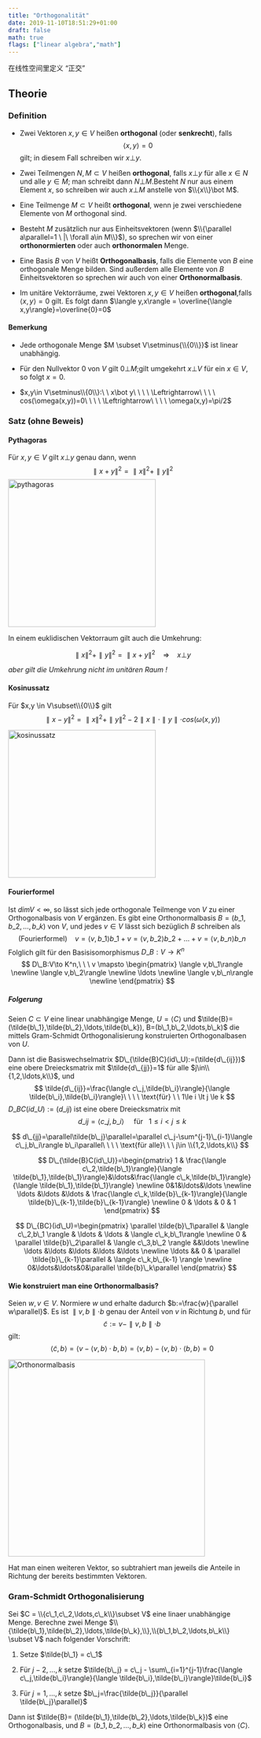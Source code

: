 ```yaml
---
title: "Orthogonalität"
date: 2019-11-10T18:51:29+01:00
draft: false
math: true
flags: ["linear algebra","math"]
---
```


在线性空间里定义 “正交”

## Theorie

### Definition

+ Zwei Vektoren $x,y\in V$ heißen __orthogonal__ (oder __senkrecht__), falls
$$
\langle x,y\rangle = 0
$$
gilt; in diesem Fall schreiben wir $x \bot y$.

+ Zwei Teilmengen $N,M \subset V$ heißen __orthogonal__, falls $x\bot y$ für alle $x\in N$ und alle $y\in M$; man schreibt dann $N\bot M$.Besteht $N$ nur aus einem Element $x$, so schreiben wir auch $x\bot M$ anstelle von $\\{x\\}\bot M$.

+ Eine Teilmenge $M \subset V$ heißt __orthogonal__, wenn je zwei verschiedene Elemente von $M$ orthogonal sind.

+ Besteht $M$ zusätzlich nur aus Einheitsvektoren (wenn $\\{\parallel a\parallel=1 \ |\ \forall a\in M\\}$), so sprechen wir von einer __orthonormierten__ oder auch __orthonormalen__ Menge.

+ Eine Basis $B$ von $V$ heißt __Orthogonalbasis__, falls die Elemente von $B$ eine orthogonale Menge bilden. Sind außerdem alle Elemente von $B$ Einheitsvektoren so sprechen wir auch von einer __Orthonormalbasis__.
  
+ Im unitäre Vektorräume, zwei Vektoren $x,y \in V$ heißen __orthogonal__,falls $\langle x,y\rangle = 0$ gilt. Es folgt dann $\langle y,x\rangle = \overline{\langle x,y\rangle}=\overline{0}=0$

#### Bemerkung

+ Jede orthogonale Menge $M \subset V\setminus{\\{0\\}}$ ist linear unabhängig. 

+ Für den Nullvektor $0$ von $V$ gilt $0\bot M$;gilt umgekehrt $x\bot V$ für ein $x\in V$, so folgt $x=0$.

+ $x,y\in V\setminus\\{0\\}:\ \ x\bot y\ \ \ \ \Leftrightarrow\ \ \ \ cos(\omega(x,y))=0\ \ \ \ \Leftrightarrow\ \ \ \ \omega(x,y)=\pi/2$


### Satz (ohne Beweis)

#### Pythagoras

Für $x,y \in V$ gilt $x\bot y$ genau dann, wenn
$$
\parallel x+y\parallel^2=\parallel x\parallel^2+\parallel y\parallel^2
$$
<img src="/postImage/Orthogonalitaet/Pythagoras.png" alt="pythagoras" width="300" class="center" />

In einem euklidischen Vektorraum gilt auch die Umkehrung:

$$
\parallel x\parallel^2+\parallel y\parallel^2 = \parallel x+y\parallel^2 \ \ \ \ \Rightarrow \ \ \ \ x\bot y
$$

_aber gilt die Umkehrung nicht im unitären Raum !_

#### Kosinussatz

Für $x,y \in V\subset\\{0\\}$ gilt
$$
\parallel x-y\parallel^2 = \parallel x\parallel^2+\parallel y\parallel^2-2\parallel x\parallel\cdot\parallel y \parallel\cdot cos(\omega(x,y))
$$

<img src="/postImage/Orthogonalitaet/Kosinussatz.png" alt="kosinussatz" width="300" class="center" />

#### Fourierformel

Ist $dim V \lt \infty$, so lässt sich jede orthogonale Teilmenge von $V$ zu einer Orthogonalbasis von $V$ ergänzen. Es gibt eine Orthonormalbasis $B=(b\_1,b\_2,\ldots,b\_k)$ von $V$, und jedes $v \in V$ lässt sich bezüglich $B$ schreiben als
$$
\text{(Fourierformel)}\ \ \ \ v=\langle v,b\_1 \rangle b\_1 + v=\langle v,b\_2 \rangle b\_2 + \ldots + v=\langle v,b\_n \rangle b\_n 
$$
Folglich gilt für den Basisisomorphismus $D\_B:V\to K^n$
$$
D\_B:V\to K^n,\ \ \ v \mapsto \begin{pmatrix}
\langle v,b\_1\rangle \newline
\langle v,b\_2\rangle \newline
\ldots \newline
\langle v,b\_n\rangle \newline
\end{pmatrix}
$$

##### Folgerung
Seien $C\subset V$ eine linear unabhängige Menge, $U=\langle C\rangle$ und $\tilde{B}=(\tilde{b\_1},\tilde{b\_2},\ldots,\tilde{b\_k}), B=(b\_1,b\_2,\ldots,b\_k)$ die mittels Gram-Schmidt Orthogonalisierung konstruierten Orthogonalbasen von $U$.

Dann ist die Basiswechselmatrix $D\_{\tilde{B}C}(id\_U):=(\tilde{d\_{ij}})$ eine obere Dreiecksmatrix mit $\tilde{d\_{jj}}=1$ für alle $j\in\\{1,2,\ldots,k\\}$, und
$$
\tilde{d\_{ij}}=\frac{\langle c\_j,\tilde{b\_i}\rangle}{\langle \tilde{b\_i},\tilde{b\_i}\rangle}\ \ \ \ \text{für} \ \ 1\le i \lt j \le k
$$
$D\_{BC}(id\_U) :=(d\_{ij})$ ist eine obere Dreiecksmatrix mit
$$
d\_{ij} = \langle c\_j,b\_i\rangle\ \ \ \ \text{ für }\ \  1\le i \lt j \le k
$$

$$
d\_{jj}=\parallel\tilde{b\_j}\parallel=\parallel c\_j-\sum^{j-1}\_{i-1}\langle c\_j,b\_i\rangle b\_i\parallel\ \ \ \ \text{für alle}\ \ \ j\in \\{1,2,\ldots,k\\}
$$

$$
D\_{\tilde{B}C(id\_U)}=\begin{pmatrix}
    1 & \frac{\langle c\_2,\tilde{b\_1}\rangle}{\langle \tilde{b\_1},\tilde{b\_1}\rangle}&\ldots&\frac{\langle c\_k,\tilde{b\_1}\rangle}{\langle \tilde{b\_1},\tilde{b\_1}\rangle} \newline
    0&1&\ldots&\ldots \newline
    \ldots &\ldots &\ldots & \frac{\langle c\_k,\tilde{b}\_{k-1}\rangle}{\langle \tilde{b}\_{k-1},\tilde{b}\_{k-1}\rangle} \newline
    0 & \ldots & 0 & 1
\end{pmatrix}
$$

$$
D\_{BC}(id\_U)=\begin{pmatrix}
    \parallel \tilde{b}\_1\parallel & \langle c\_2,b\_1 \rangle & \ldots & \ldots & \langle c\_k,b\_1\rangle \newline
    0 & \parallel \tilde{b}\_2\parallel & \langle c\_3,b\_2 \rangle &&\ldots \newline
    \ldots &\ldots &\ldots &\ldots &\ldots \newline
    \ldots && 0 & \parallel \tilde{b}\_{k-1}\parallel & \langle c\_k,b\_{k-1} \rangle \newline
    0&\ldots&\ldots&0&\parallel \tilde{b}\_k\parallel
\end{pmatrix}
$$

#### Wie konstruiert man eine Orthonormalbasis?

Seien $w,v \in V$. Normiere $w$ und erhalte dadurch $b:=\frac{w}{\parallel w\parallel}$. Es ist $\parallel v,b\parallel\cdot b$ genau der Anteil von $v$ in Richtung $b$, und für
$$
\tilde{c}:=v-\parallel v,b\parallel\cdot b
$$
gilt:
$$
\langle\tilde{c},b\rangle=\langle v-\langle v,b\rangle\cdot b,b\rangle= \langle v,b\rangle-\langle v,b\rangle\cdot\langle b,b\rangle=0
$$

<img src="/postImage/Orthogonalitaet/Orthonormalbasis.png" alt="Orthonormalbasis" width="400" class="center" />

Hat man einen weiteren Vektor, so subtrahiert man jeweils die Anteile in Richtung der bereits bestimmten Vektoren.

### Gram-Schmidt Orthogonalisierung

Sei $C = \\{c\_1,c\_2,\ldots,c\_k\\}\subset V$ eine linaer unabhängige Menge. Berechne zwei Menge $\\{\tilde{b\_1},\tilde{b\_2},\ldots,\tilde{b\_k},\\},\\{b\_1,b\_2,\ldots,b\_k\\} \subset V$ nach folgender Vorschrift:

1. Setze $\tilde{b\_1} = c\_1$

2. Für $j-2,\ldots,k$ setze $\tilde{b\_j} = c\_j - \sum\_{i=1}^{j-1}\frac{\langle c\_j,\tilde{b\_i}\rangle}{\langle \tilde{b\_i},\tilde{b\_i}\rangle}\tilde{b\_i}$

3. Für $j=1,\ldots,k$ setze $b\_j=\frac{\tilde{b\_j}}{\parallel \tilde{b\_j}\parallel}$

Dann ist $\tilde{B}= (\tilde{b\_1},\tilde{b\_2},\ldots,\tilde{b\_k})$ eine Orthogonalbasis, und $B=(b\_1,b\_2,\ldots,b\_k)$ eine Orthonormalbasis von $\langle C\rangle$.

